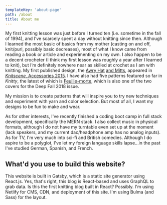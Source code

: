 ```yaml
---
templateKey: 'about-page'
path: /about
title: About me
---
```


My first knitting lesson was just before I turned ten (i.e. sometime in the fall of 1994), and I’ve scarcely spent a day without knitting since then. Although I learned the most basic of basics from my mother (casting on and off, knit/purl, possibly basic decreases), most of what I know came from reading a book or article and experimenting on my own. I also happen to be a decent crocheter (I think my first lesson was roughly a year after I learned to knit), but I’m definitely nowhere near as skilled at crochet as I am with knitting. My first published design, the [Awry Hat](http://www.ravelry.com/patterns/library/awry-hat) [and Mitts](https://www.ravelry.com/patterns/library/awry-mitts), appeared in [*Knitscene*, Accessories 2015](http://www.knittingdaily.com/magazines/knitscene-accessories-2015/). I have also had five patterns featured so far in *Knitty*, the latest of which is [Feuille-morte](https://knitty.com/ISSUEdf19/PATTfeuillemorte/PATTfeuillemorte.php), which is also one of the two covers for the Deep Fall 2018 issue.

My mission is to create patterns that will inspire you to try new techniques and experiment with yarn and color selection. But most of all, I want my designs to be fun to make and wear.

As for other interests, I've recently finished a coding boot camp in full stack development, specifically the MERN stack. I also collect music in physical formats, although I do not have my turntable even set up at the moment (lack speakers, and my current dac/headphone amp has no analog inputs). As for TV, I'm very much into sci-fi and British comedies. Although I do aspire to be a polyglot, I've let my foreign language skills lapse...in the past I've studied German, Spanish, and French.

## What'd you use to build this website?
This website is built in Gatsby, which is a static site generator using React.js. Yes, that's right, this blog is React-based and uses GraphQL to grab data. Is this the first knitting blog built in React? Possibly. I'm using Netlify for CMS, CDN, and deployment of this site. I'm using Bulma (and Sass) for the layout.